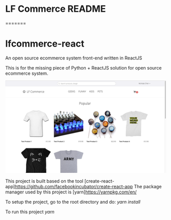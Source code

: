 # LF Commerce README
=======
# lfcommerce-react
An open source ecommerce system front-end written in ReactJS

This is for the missing piece of Python + ReactJS solution for open source ecommerce system.

![Alt Screenshot](./screenshot.png "Screenshot")

This project is built based on the tool [create-react-app]https://github.com/facebookincubator/create-react-app
The package manager used by this project is [yarn]https://yarnpkg.com/en/

To setup the project, go to the root directory and do:
*yarn install*

To run this project
*yarn*
